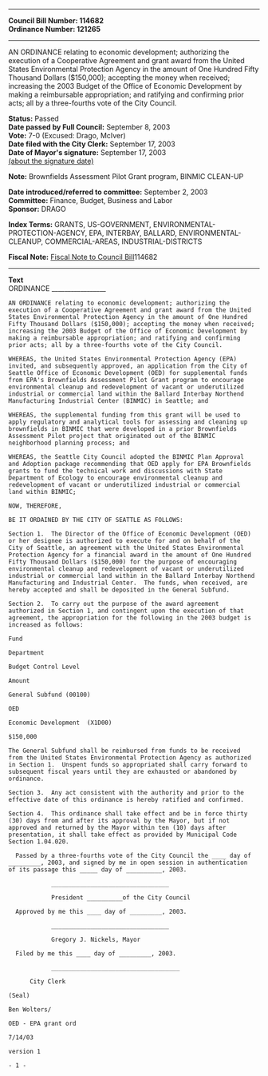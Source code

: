 * * * * *  
  
**Council Bill Number: [](#h0)[](#h2)114682**   
**Ordinance Number: 121265**  
  
* * * * *  
  
AN ORDINANCE relating to economic development; authorizing the execution of a Cooperative Agreement and grant award from the United States Environmental Protection Agency in the amount of One Hundred Fifty Thousand Dollars ($150,000); accepting the money when received; increasing the 2003 Budget of the Office of Economic Development by making a reimbursable appropriation; and ratifying and confirming prior acts; all by a three-fourths vote of the City Council.  
  
**Status:** Passed   
**Date passed by Full Council:** September 8, 2003   
**Vote:** 7-0 (Excused: Drago, McIver)   
**Date filed with the City Clerk:** September 17, 2003   
**Date of Mayor's signature:** September 17, 2003   
[(about the signature date)](/~public/approvaldate.htm)   
  
**Note:** Brownfields Assessment Pilot Grant program, BINMIC CLEAN-UP  
  
  
**Date introduced/referred to committee:** September 2, 2003   
**Committee:** Finance, Budget, Business and Labor   
**Sponsor:** DRAGO   
  
**Index Terms:** GRANTS, US-GOVERNMENT, ENVIRONMENTAL-PROTECTION-AGENCY, EPA, INTERBAY, BALLARD, ENVIRONMENTAL-CLEANUP, COMMERCIAL-AREAS, INDUSTRIAL-DISTRICTS  
  
**Fiscal Note:** [Fiscal Note to Council Bill](http://clerk.seattle.gov/~public/fnote/114682.htm)[](#h1)[](#h3)114682  
  
* * * * *  
  
**Text**  
    ORDINANCE _________________  
  
    AN ORDINANCE relating to economic development; authorizing the  
    execution of a Cooperative Agreement and grant award from the United  
    States Environmental Protection Agency in the amount of One Hundred  
    Fifty Thousand Dollars ($150,000); accepting the money when received;  
    increasing the 2003 Budget of the Office of Economic Development by  
    making a reimbursable appropriation; and ratifying and confirming  
    prior acts; all by a three-fourths vote of the City Council.  
  
    WHEREAS, the United States Environmental Protection Agency (EPA)  
    invited, and subsequently approved, an application from the City of  
    Seattle Office of Economic Development (OED) for supplemental funds  
    from EPA's Brownfields Assessment Pilot Grant program to encourage  
    environmental cleanup and redevelopment of vacant or underutilized  
    industrial or commercial land within the Ballard Interbay Northend  
    Manufacturing Industrial Center (BINMIC) in Seattle; and  
  
    WHEREAS, the supplemental funding from this grant will be used to  
    apply regulatory and analytical tools for assessing and cleaning up  
    brownfields in BINMIC that were developed in a prior Brownfields  
    Assessment Pilot project that originated out of the BINMIC  
    neighborhood planning process; and  
  
    WHEREAS, the Seattle City Council adopted the BINMIC Plan Approval  
    and Adoption package recommending that OED apply for EPA Brownfields  
    grants to fund the technical work and discussions with State  
    Department of Ecology to encourage environmental cleanup and  
    redevelopment of vacant or underutilized industrial or commercial  
    land within BINMIC;  
  
    NOW, THEREFORE,  
  
    BE IT ORDAINED BY THE CITY OF SEATTLE AS FOLLOWS:  
  
    Section 1.  The Director of the Office of Economic Development (OED)  
    or her designee is authorized to execute for and on behalf of the  
    City of Seattle, an agreement with the United States Environmental  
    Protection Agency for a financial award in the amount of One Hundred  
    Fifty Thousand Dollars ($150,000) for the purpose of encouraging  
    environmental cleanup and redevelopment of vacant or underutilized  
    industrial or commercial land within in the Ballard Interbay Northend  
    Manufacturing and Industrial Center.  The funds, when received, are  
    hereby accepted and shall be deposited in the General Subfund.  
  
    Section 2.  To carry out the purpose of the award agreement  
    authorized in Section 1, and contingent upon the execution of that  
    agreement, the appropriation for the following in the 2003 budget is  
    increased as follows:  
  
    Fund  
  
    Department  
  
    Budget Control Level  
  
    Amount  
  
    General Subfund (00100)  
  
    OED  
  
    Economic Development  (X1D00)  
  
    $150,000  
  
    The General Subfund shall be reimbursed from funds to be received  
    from the United States Environmental Protection Agency as authorized  
    in Section 1.  Unspent funds so appropriated shall carry forward to  
    subsequent fiscal years until they are exhausted or abandoned by  
    ordinance.  
  
    Section 3.  Any act consistent with the authority and prior to the  
    effective date of this ordinance is hereby ratified and confirmed.  
  
    Section 4.  This ordinance shall take effect and be in force thirty  
    (30) days from and after its approval by the Mayor, but if not  
    approved and returned by the Mayor within ten (10) days after  
    presentation, it shall take effect as provided by Municipal Code  
    Section 1.04.020.  
  
      Passed by a three-fourths vote of the City Council the ____ day of  
    _________, 2003, and signed by me in open session in authentication  
    of its passage this _____ day of __________, 2003.  
  
                _________________________________  
  
                President __________of the City Council  
  
      Approved by me this ____ day of _________, 2003.  
  
                _________________________________  
  
                Gregory J. Nickels, Mayor  
  
      Filed by me this ____ day of _________, 2003.  
  
                ____________________________________  
  
          City Clerk  
  
    (Seal)  
  
    Ben Wolters/  
  
    OED - EPA grant ord  
  
    7/14/03  
  
    version 1  
  
    - 1 -  
